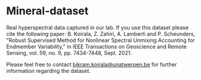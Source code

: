 # Mineral-dataset
Real hyperspectral data captured in our lab. If you use this dataset please cite the following paper:
B. Koirala, Z. Zahiri, A. Lamberti and P. Scheunders, "Robust Supervised Method for Nonlinear Spectral Unmixing Accounting for Endmember Variability," in IEEE Transactions on Geoscience and Remote Sensing, vol. 59, no. 9, pp. 7434-7448, Sept. 2021.

Please feel free to contact bikram.koirala@unatwerpen.be for further information regarding the dataset.
